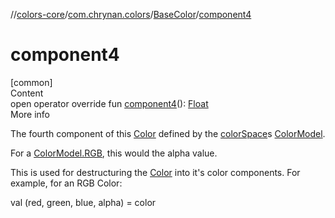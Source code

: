 //[colors-core](../../../index.md)/[com.chrynan.colors](../index.md)/[BaseColor](index.md)/[component4](component4.md)



# component4  
[common]  
Content  
open operator override fun [component4](component4.md)(): [Float](https://kotlinlang.org/api/latest/jvm/stdlib/kotlin/-float/index.html)  
More info  


The fourth component of this [Color](../-color/index.md) defined by the [colorSpace](color-space.md)s [ColorModel](../../com.chrynan.colors.space/-color-model/index.md).



For a [ColorModel.RGB](../../com.chrynan.colors.space/-color-space/index.md), this would the alpha value.



This is used for destructuring the [Color](../-color/index.md) into it's color components. For example, for an RGB Color:

val (red, green, blue, alpha) = color  



